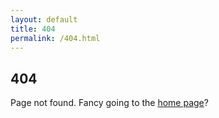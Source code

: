 ```yaml
---
layout: default
title: 404
permalink: /404.html
---
```


<script>
var urls = {
  '/2018/06/14/softly-softly/': '/blog/2018-06-14-softly-softly/',
  '/2018/06/12/vote-another-day/': '/blog/2018-06-12-vote-another-day/',
  '/2018/05/18/playing-with-eveything-fixing-nothing/': '/blog/2018-05-18-playing-with-eveything-fixing-nothing/',
  '/2018/05/15/commanding-opinion-brexit/': '/blog/2018-05-15-commanding-opinion-brexit/',
  '/2018/04/29/rudd-gone-who-goes-in/': '/blog/2018-04-29-rudd-gone-who-goes-in/',
  '/2018/04/28/a-change-in-tone/': '/blog/2018-04-28-a-change-in-tone/',
  '/2018/04/27/windrush-catching-up-on-rudd/': '/blog/2018-04-27-windrush-catching-up-on-rudd/',
  '/2018/04/19/customs-and-a-border-come-to-a-head/': '/blog/2018-04-19-customs-and-a-border-come-to-a-head/',
  '/2018/04/18/uncustomary-proceedings/': '/blog/2018-04-18-uncustomary-proceedings/',
  '/2018/04/17/windrush-scandal-is-nowhere-near-resolved/': '/blog/2018-04-17-windrush-scandal-is-nowhere-near-resolved/',
  '/2018/04/15/the-windrush-generation-should-be-treated-with-care-and-decency/': '/blog/2018-04-15-the-windrush-generation-should-be-treated-with-care-and-decency/',
  '/2018/02/22/now-aint-that-stupid/': '/blog/2018-02-22-now-aint-that-stupid/',
  '/2018/02/06/east-coast-getting-the-dor/': '/blog/2018-02-06-east-coast-getting-the-dor/',
  '/2017/12/03/may-needs-to-be-socially-responsible/': '/blog/2017-12-03-may-needs-to-be-socially-responsible/',
  '/2017/11/08/comprehensively-incompetent/': '/blog/2017-11-08-comprehensively-incompetent/',
  '/2017/09/17/uk-stats-chief-rebukes-johnson/': '/blog/2017-09-17-uk-stats-chief-rebukes-johnson/',
  '/2017/09/17/brexit-all-going-nowhere/': '/blog/2017-09-17-brexit-all-going-nowhere/',
  '/2017/09/13/unparliamentary-behaviour/': '/blog/2017-09-13-unparliamentary-behaviour/',
  '/2017/09/13/theresa-may-could-reform/': '/blog/2017-09-13-theresa-may-could-reform/',
  '/2017/09/12/west-midlands-transport/': '/blog/2017-09-12-west-midlands-transport/',
  '/2017/09/12/police-raise/': '/blog/2017-09-12-police-raise/',
  '/2016/08/01/on-nomination/': '/blog/2016-08-01-on-nomination/',
  '/2016/03/30/vb-ui/': '/blog/2016-03-30-vb-ui/',
  '/2016/01/28/national-living-wage-how-it-is-not/': '/blog/2016-01-28-national-living-wage-how-it-is-not/',
  '/2015/07/01/the-right-to-be-forgotten-is-wrong-and-here-is-why/': '/blog/2015-07-01-the-right-to-be-forgotten-is-wrong-and-here-is-why/',
  '/2015/05/30/post-to-jekyll-with-a-one-page-cms/': '/blog/2015-05-30-post-to-jekyll-with-a-one-page-cms/',
  '/2015/05/18/speedy-no-more/': '/blog/2015-05-18-speedy-no-more/',
  '/2014/12/23/PJAX-is-the-wrong-approach/': '/blog/2014-12-23-PJAX-is-the-wrong-approach/',
  '/2014/10/26/Meet-Nimrod/': '/blog/2014-10-26-Meet-Nimrod/',
  '/2014/10/24/Give-your-Github-pages-some-Travis-CI/': '/blog/2014-10-24-Give-your-Github-pages-some-Travis-CI/',
  '/2014/10/24/GMod-Loading-Page/': '/blog/2014-10-24-GMod-Loading-Page/',
  '/2014/04/19/Infographic-feature-articles/': '/blog/2014-04-19-Infographic-feature-articles/',
  '/2014/04/18/Cheapcast-android-app/': '/blog/2014-04-18-Cheapcast-android-app/',
  '/2014/04/17/No-Backend-Web-Editing/': '/blog/2014-04-17-No-Backend-Web-Editing/',
  '/2013/01/23/static-versus-dynamic-websites/': '/blog/2013-01-23-static-versus-dynamic-websites/',
  '/2013/01/21/ssh-a-simple-understanding/': '/blog/2013-01-21-ssh-a-simple-understanding/'
{% for post in site.posts %}{% capture day %}{{ post.date | date: '%d%m%Y' }}{% endcapture %}{% capture nday %}{{ post.next.date | date: '%d%m%Y' }}{% endcapture %}{% if day != nday %},'/blog/{{ post.date | date: "%Y-%m-%d" }}/':'/blog/#{{ post.date | date: "%Y-%m-%d" }}'{% endif %}{% endfor %}
}
if(urls[window.location.pathname]){
  window.location.href="http://ir-g.uk"+urls[window.location.pathname]+window.location.search+window.location.hash;
}
</script>

## 404

Page not found. Fancy going to the <a href="/">home page</a>?
